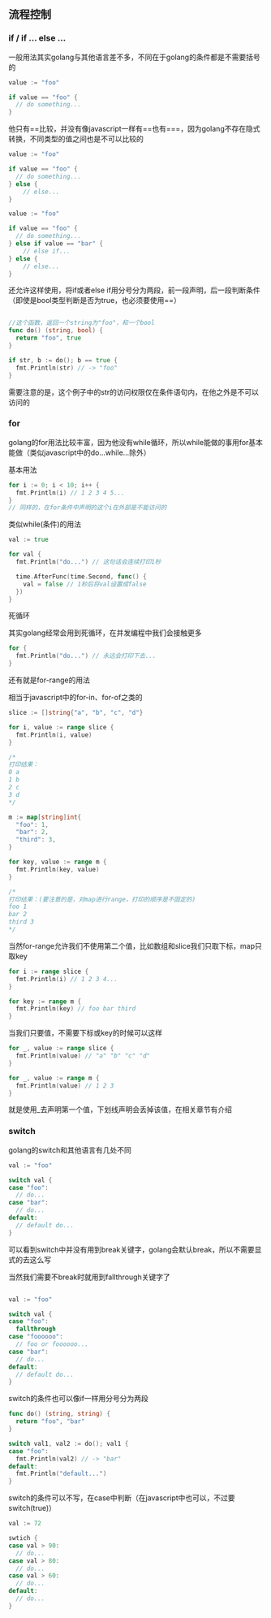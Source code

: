 ## 流程控制

### if / if ... else ...

一般用法其实golang与其他语言差不多，不同在于golang的条件都是不需要括号的

```go
value := "foo"

if value == "foo" {
  // do something...
}
```

他只有==比较，并没有像javascript一样有==也有===，因为golang不存在隐式转换，不同类型的值之间也是不可以比较的

```go
value := "foo"

if value == "foo" {
  // do something...
} else {
	// else...
}
```

```go
value := "foo"

if value == "foo" {
  // do something...
} else if value == "bar" {
	// else if...
} else {
	// else...
}
```

还允许这样使用，将if或者else if用分号分为两段，前一段声明，后一段判断条件（即使是bool类型判断是否为true，也必须要使用==）

```go

//这个函数，返回一个string为"foo"，和一个bool
func do() (string, bool) {
  return "foo", true
}

if str, b := do(); b == true {
  fmt.Println(str) // -> "foo"
}

```

需要注意的是，这个例子中的str的访问权限仅在条件语句内，在他之外是不可以访问的


### for

golang的for用法比较丰富，因为他没有while循环，所以while能做的事用for基本能做（类似javascript中的do...while...除外）

基本用法

```go
for i := 0; i < 10; i++ {
  fmt.Println(i) // 1 2 3 4 5...
}
// 同样的，在for条件中声明的这个i在外部是不能访问的
```

类似while(条件)的用法

```go
val := true

for val {
  fmt.Println("do...") // 这句话会连续打印1秒

  time.AfterFunc(time.Second, func() {
    val = false // 1秒后将val设置成false
  })
}
```

死循环

其实golang经常会用到死循环，在并发编程中我们会接触更多

```go
for {
  fmt.Println("do...") // 永远会打印下去...
}
```

还有就是for-range的用法

相当于javascript中的for-in、for-of之类的

```go
slice := []string{"a", "b", "c", "d"}

for i, value := range slice {
  fmt.Println(i, value)
}

/*
打印结果：
0 a
1 b
2 c
3 d
*/
```
```go
m := map[string]int{
  "foo": 1,
  "bar": 2,
  "third": 3,
}

for key, value := range m {
  fmt.Println(key, value)
}

/*
打印结果：(要注意的是，对map进行range，打印的顺序是不固定的)
foo 1
bar 2
third 3
*/
```

当然for-range允许我们不使用第二个值，比如数组和slice我们只取下标，map只取key

```go
for i := range slice {
  fmt.Println(i) // 1 2 3 4...
}

for key := range m {
  fmt.Println(key) // foo bar third
}
```

当我们只要值，不需要下标或key的时候可以这样

```go
for _, value := range slice {
  fmt.Println(value) // "a" "b" "c" "d"
}

for _, value := range m {
  fmt.Println(value) // 1 2 3
}
```

就是使用_去声明第一个值，下划线声明会丢掉该值，在相关章节有介绍

### switch

golang的switch和其他语言有几处不同

```go
val := "foo"

switch val {
case "foo":
  // do...
case "bar":
  // do...
default:
  // default do...
}
```

可以看到switch中并没有用到break关键字，golang会默认break，所以不需要显式的去这么写

当然我们需要不break时就用到fallthrough关键字了

```go

val := "foo"

switch val {
case "foo":
  fallthrough
case "foooooo":
  // foo or foooooo...
case "bar":
  // do...
default:
  // default do...
}
```

switch的条件也可以像if一样用分号分为两段

```go
func do() (string, string) {
  return "foo", "bar"
}

switch val1, val2 := do(); val1 {
case "foo":
  fmt.Println(val2) // -> "bar"
default:
  fmt.Println("default...")
}
```

switch的条件可以不写，在case中判断（在javascript中也可以，不过要switch(true)）

```go
val := 72

swtich {
case val > 90:
  // do...
case val > 80:
  // do...
case val > 60:
  // do...
default:
  // do...
}
```
